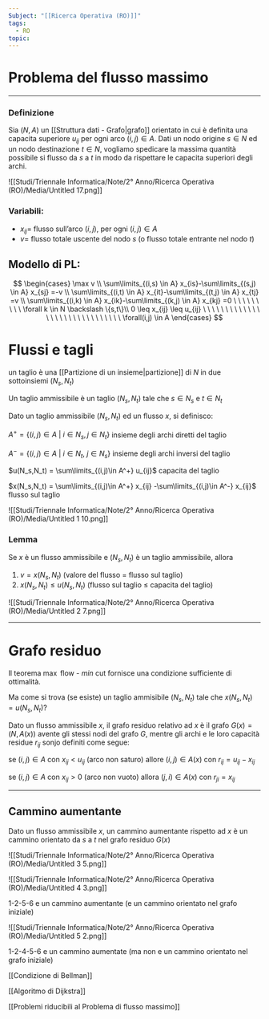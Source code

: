 ```yaml
---
Subject: "[[Ricerca Operativa (RO)]]"
tags:
  - RO
topic:
---
```


# Problema del flusso massimo
---

### Definizione

Sia $(N,A)$ un [[Struttura dati - Grafo|grafo]] orientato in cui è definita una capacita superiore $u_{ij}$ per ogni arco $(i,j) \in A$. Dati un nodo origine $s\in N$ ed un nodo destinazione $t \in N$, vogliamo spedicare la massima quantità possibile si flusso da $s$  a $t$ in modo da rispettare le capacita superiori degli archi.

![[Studi/Triennale Informatica/Note/2° Anno/Ricerca Operativa (RO)/Media/Untitled 17.png]]

### Variabili:

- $x_{ij} =$  flusso sull’arco $(i,j)$, per ogni $(i,j) \in A$
- $v =$ flusso totale uscente del nodo $s$ (o flusso totale entrante nel nodo $t$)

## Modello di PL:

$$
\begin{cases}
\max v \\
\sum\limits_{(i,s) \in A} x_{is}-\sum\limits_{(s,j) \in A} x_{sj} =-v \\
\sum\limits_{(i,t) \in A} x_{it}-\sum\limits_{(t,j) \in A} x_{tj} =v \\
\sum\limits_{(i,k) \in A} x_{ik}-\sum\limits_{(k,j) \in A} x_{kj} =0 \ \ \ \ \ \ \ \ \ \forall k \in N \backslash \{s,t\}\\
0 \leq x_{ij} \leq u_{ij} \ \ \ \ \ \ \ \ \ \ \ \ \ \ \ \ \ \ \ \ \ \ \ \ \ \ \ \ \ \ \forall(i,j) \in A
\end{cases}
$$

# Flussi e tagli

un taglio è una [[Partizione di un insieme|partizione]] di $N$ in due sottoinsiemi $(N_s,N_t)$

Un taglio ammissibile è un taglio $(N_s,N_t)$ tale che $s \in N_s$ e $t \in N_t$

Dato un taglio ammissibile $(N_s,N_t)$ ed un flusso $x$, si definisco:

$A^+ = \{(i,j)\in A\ |\ i\in N_s, j\in N_t\}$ insieme degli archi diretti del taglio

$A^- = \{(i,j)\in A\ |\ i\in N_t, \ j\in N_s\}$ insieme degli archi inversi del taglio

$u(N_s,N_t) = \sum\limits_{(i,j)\in A^+} u_{ij}$                            capacita del taglio

$x(N_s,N_t) = \sum\limits_{(i,j)\in A^+} x_{ij} -\sum\limits_{(i,j)\in A^-} x_{ij}$    flusso sul taglio

![[Studi/Triennale Informatica/Note/2° Anno/Ricerca Operativa (RO)/Media/Untitled 1 10.png]]

### Lemma

Se $x$ è un flusso ammissibile e $(N_s,N_t)$ è un taglio ammissibile, allora

1. $v=x(N_s,N_t)$ (valore del flusso = flusso sul taglio)
2. $x(N_s,N_t) \leq u(N_s,N_t)$ (flusso sul taglio $\leq$ capacita del taglio)

![[Studi/Triennale Informatica/Note/2° Anno/Ricerca Operativa (RO)/Media/Untitled 2 7.png]]



---

# Grafo residuo

Il teorema $\max$ flow - $min$ cut fornisce una condizione sufficiente di ottimalità.

Ma come si trova (se esiste) un taglio ammisibile $(N_s,N_t)$ tale che $x(N_s,N_t)=u(N_s,N_t)$?

Dato un flusso ammissibile $x$, il grafo residuo relativo ad $x$ è il grafo $G(x)=(N,A(x))$ avente gli stessi nodi del grafo $G$, mentre gli archi e le loro capacità residue $r_{ij}$ sonjo definiti come segue:

se $(i,j) \in A$ con $x_{ij} < u_{ij}$ (arco non saturo) allore $(i,j) \in A(x)$ con $r_{ij} = u_{ij}-x_{ij}$

se $(i,j) \in A$ con $x_{ij} > 0$ (arco non vuoto) allora $(j,i) \in A(x)$ con $r_{ji} =x_{ij}$

---

## Cammino aumentante

Dato un flusso ammissibile $x$, un cammino aumentante rispetto ad $x$ è un cammino orientato da $s$ a $t$ nel grafo residuo $G(x)$



![[Studi/Triennale Informatica/Note/2° Anno/Ricerca Operativa (RO)/Media/Untitled 3 5.png]]

![[Studi/Triennale Informatica/Note/2° Anno/Ricerca Operativa (RO)/Media/Untitled 4 3.png]]

1-2-5-6 e un cammino aumentante (e un cammino orientato nel grafo iniziale)

![[Studi/Triennale Informatica/Note/2° Anno/Ricerca Operativa (RO)/Media/Untitled 5 2.png]]

1-2-4-5-6 e un cammino aumentate (ma non e un cammino orientato nel grafo
iniziale)

[[Condizione di Bellman]]

[[Algoritmo di Dijkstra]]

[[Problemi riducibili al Problema di flusso massimo]]
